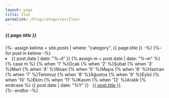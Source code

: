 ```yaml
---
layout: page
title: İlan
permalink: /blog/categories/İlan/
---
```


<h5> {{ page.title }} </h5>

<div class="card">
{%- assign kelime = site.posts
                  | where: "category", {{ page.title }}
                -%}
{%- for post in kelime -%}
     <li class="category-posts"><span>{{ post.date | date: "%-d" }}
{% assign m = post.date | date: "%-m" %}
{% case m %}
    {% when '1' %}Ocak
    {% when '2' %}Şubat
    {% when '3' %}Mart
    {% when '4' %}Nisan
    {% when '5' %}Mayıs
    {% when '6' %}Haziran
    {% when '7' %}Temmuz
    {% when '8' %}Ağustos
    {% when '9' %}Eylül
    {% when '10' %}Ekim
    {% when '11' %}Kasım
    {% when '12' %}Aralık
{% endcase %}
{{ post.date | date: "%Y" }}</span> &nbsp; <a href="{{ post.url }}">{{ post.title }}</a></li>
{%- endfor -%}

</div>